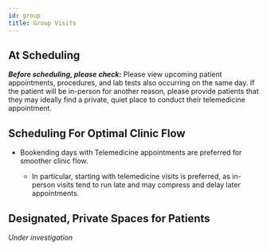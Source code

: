 ```yaml
---
id: group
title: Group Visits
---
```


## At Scheduling

_**Before scheduling, please check:**_
Please view upcoming patient appointments, procedures, and lab tests also occurring on the same day.  If the patient will be in-person for another reason, please provide patients that they may ideally find a private, quiet place to conduct their telemedicine appointment.

## Scheduling For Optimal Clinic Flow

* Bookending days with Telemedicine appointments are preferred for smoother clinic flow.  

    - In particular, starting with telemedicine visits is preferred, as in-person visits tend to run late and may compress and delay later appointments.


## Designated, Private Spaces for Patients

_Under investigation_
